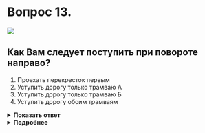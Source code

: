 # Вопрос 13.

![](https://s.drom.ru/i24228/pdd/tickets/2016/1543885092.jpg)

## Как Вам следует поступить при повороте направо?

1. Проехать перекресток первым
2. Уступить дорогу только трамваю А
3. Уступить дорогу только трамваю Б
4. Уступить дорогу обоим трамваям

<details>
<summary><b>Показать ответ</b></summary>
Правильный ответ: 4
</details>
<details>
<summary><b>Подробнее</b></summary>
Для поворота направо Вы должны пересечь трамвайные пути. Оба трамвая так же, как и Вы, имеют право на движение, они двигаются «по рукам регулировщика». Вы им уступаете, так как при одновременном праве на движение трамвай имеет преимущество перед безрельсовыми транспортными средствами.
(Пункты 6.10, 13.6 ПДД)
</details>